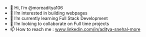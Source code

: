 - 👋 Hi, I’m @moreaditya106
- 👀 I’m interested in building webpages
- 🌱 I’m currently learning Full Stack Development
- 💞️ I’m looking to collaborate on Full time projects
- 📫 How to reach me : www.linkedin.com/in/aditya-snehal-more

<!---
moreaditya106/moreaditya106 is a ✨ special ✨ repository because its `README.md` (this file) appears on your GitHub profile.
You can click the Preview link to take a look at your changes.
--->
